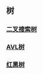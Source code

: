 ## 树

### [二叉搜索树](https://github.com/yesbutter/code-skills/blob/master/%E6%95%B0%E6%8D%AE%E7%BB%93%E6%9E%84%E4%B8%8E%E7%AE%97%E6%B3%95/DS/note/%E4%BA%8C%E5%8F%89%E6%90%9C%E7%B4%A2%E6%A0%91.md)

### [AVL树](https://github.com/yesbutter/code-skills/blob/master/%E6%95%B0%E6%8D%AE%E7%BB%93%E6%9E%84%E4%B8%8E%E7%AE%97%E6%B3%95/DS/note/AVL%E6%A0%91.md)

### [红黑树](https://github.com/yesbutter/code-skills/blob/master/%E6%95%B0%E6%8D%AE%E7%BB%93%E6%9E%84%E4%B8%8E%E7%AE%97%E6%B3%95/DS/note/%E7%BA%A2%E9%BB%91%E6%A0%91.md)